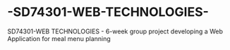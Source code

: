 # -SD74301-WEB-TECHNOLOGIES-
 SD74301-WEB TECHNOLOGIES -  6-week group project developing a Web Application for meal menu planning
